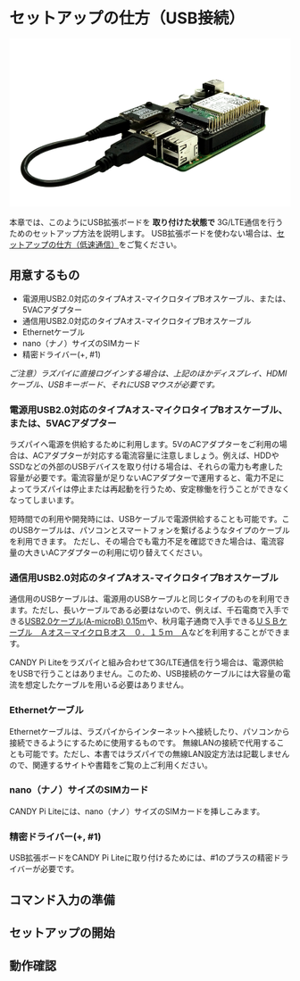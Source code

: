 # セットアップの仕方（USB接続）

![CANDY Pi Lite with USB Extension Board](/assets/candy-pi-lite-with-usb.png)

本章では、このようにUSB拡張ボードを **取り付けた状態で** 3G/LTE通信を行うためのセットアップ方法を説明します。
USB拡張ボードを使わない場合は、[セットアップの仕方（低速通信）](setup.md)をご覧ください。

## 用意するもの

- 電源用USB2.0対応のタイプAオス-マイクロタイプBオスケーブル、または、5VACアダプター
- 通信用USB2.0対応のタイプAオス-マイクロタイプBオスケーブル
- Ethernetケーブル
- nano（ナノ）サイズのSIMカード
- 精密ドライバー(+, #1)

*ご注意）ラズパイに直接ログインする場合は、上記のほかディスプレイ、HDMIケーブル、USBキーボード、それにUSBマウスが必要です。*

### 電源用USB2.0対応のタイプAオス-マイクロタイプBオスケーブル、または、5VACアダプター

ラズパイへ電源を供給するために利用します。5VのACアダプターをご利用の場合は、ACアダプターが対応する電流容量に注意しましょう。例えば、HDDやSSDなどの外部のUSBデバイスを取り付ける場合は、それらの電力も考慮した容量が必要です。電流容量が足りないACアダプターで運用すると、電力不足によってラズパイは停止または再起動を行うため、安定稼働を行うことができなくなってしまいます。

短時間での利用や開発時には、USBケーブルで電源供給することも可能です。このUSBケーブルは、パソコンとスマートフォンを繋げるようなタイプのケーブルを利用できます。
ただし、その場合でも電力不足を確認できた場合は、電流容量の大きいACアダプターの利用に切り替えてください。

### 通信用USB2.0対応のタイプAオス-マイクロタイプBオスケーブル

通信用のUSBケーブルは、電源用のUSBケーブルと同じタイプのものを利用できます。ただし、長いケーブルである必要はないので、例えば、千石電商で入手できる[USB2.0ケーブル(A-microB) 0.15m](https://www.sengoku.co.jp/mod/sgk_cart/detail.php?code=EEHD-4X7E)や、秋月電子通商で入手できる[ＵＳＢケーブル　Ａオス－マイクロＢオス　０．１５ｍ　Ａ](http://akizukidenshi.com/catalog/g/gC-09312/)などを利用することができます。

CANDY Pi Liteをラズパイと組み合わせて3G/LTE通信を行う場合は、電源供給をUSBで行うことはありません。このため、USB接続のケーブルには大容量の電流を想定したケーブルを用いる必要はありません。

### Ethernetケーブル

Ethernetケーブルは、ラズパイからインターネットへ接続したり、パソコンから接続できるようにするために使用するものです。
無線LANの接続で代用することも可能です。ただし、本書ではラズパイでの無線LAN設定方法は記載しませんので、関連するサイトや書籍をご覧の上ご利用ください。

### nano（ナノ）サイズのSIMカード

CANDY Pi Liteには、nano（ナノ）サイズのSIMカードを挿しこみます。

### 精密ドライバー(+, #1)

USB拡張ボードをCANDY Pi Liteに取り付けるためには、#1のプラスの精密ドライバーが必要です。

## コマンド入力の準備

## セットアップの開始

## 動作確認
